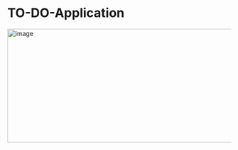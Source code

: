 # TO-DO-Application
<img width="667" height="257" alt="image" src="https://github.com/user-attachments/assets/aae5c35e-93d0-4e8a-9944-8af687edf099" />
